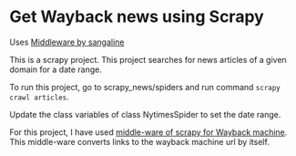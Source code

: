 
# Get Wayback news using Scrapy
Uses [Middleware by sangaline](https://github.com/sangaline/scrapy-wayback-machine)

This is a scrapy project. This project searches for news articles of a given domain for a date range.

To run this project, go to scrapy_news/spiders and run command `scrapy crawl articles`.

Update the class variables of class NytimesSpider to set the date range.

For this project, I have used [middle-ware of scrapy for Wayback machine](https://github.com/sangaline/scrapy-wayback-machine).
This middle-ware converts links to the wayback machine url by itself.